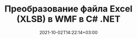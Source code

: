 ---
############################# Static ############################
layout: "autogen-gist"
date: 2021-10-02T14:22:14+03:00
draft: false
path: "ru/total/net/conversion/xlsb-to-wmf/"
other_out_formats: "PDF DOC DOCX DOCM DOT DOTX DOTM TXT RTF HTML HTM MHTML MHT XLS XLSX XLSM XLSB XLT XLTX XLTM XLAM CSV TSV DIF SXC FODS PPT PPTX PPS PPSX PPSM POT POTX PPTM POTM ODT OTT OTP ODP ODS EMZ WMZ SVG SVGZ XPS TEX DCM WMF EMF BMP PNG GIF JPEG TIFF ICO WEBP JP2 TGA PSB PSD EPUB MD XML JSON DICOM FODP JPG"
ad_headline: "Конвертировать XLSB в WMF | .NET"
ad_description: "Наиболее точное решение для преобразования документов XLSB в WMF для приложений .NET."

############################# Head ############################
head_title: "Преобразование Excel XLSB в WMF в C# ASP.NET | Преобразование документов .NET"
head_description: "API преобразования форматов электронных таблиц Excel .NET. Преобразование XLSB в WMF и более 100 других форматов файлов изображений и документов в приложениях .NET (C#, VB.NET, ASP.NET и .NET Core)."

############################# Header ############################
title: "Преобразование файла Excel (XLSB) в WMF в C# .NET"
description: "Используйте собственный API конвертера документов Excel для преобразования XLSB в WMF в приложениях C# VB.NET и ASP.NET. Работайте с гибкими функциями преобразования документов, чтобы настроить внешний вид результирующего документа. Точное преобразование всех популярных форматов листов Excel в документы Word, презентации PowerPoint, PDF, Photoshop, электронные книги, веб-файлы и файлы изображений и обратно. Преобразуйте весь документ или выберите определенные страницы исходного файла документа на основе выбранных номеров страниц или диапазонов страниц и легко конвертируйте в поддерживаемый формат документа."

############################# SubMenu ############################
submenu:
    enable: false

############################# Content ############################
content:
    enable: true
    block:
    - title_left: "Как преобразовать XLSB в WMF на C# .NET"
      content_left: |
          Выполните следующие простые шаги для преобразования XLSB в WMF в .NET. Просматривайте преобразованный документ WMF как есть или визуализируйте и отображайте его как HTML без использования какого-либо внешнего программного обеспечения.

          -   Создайте объект **Converter** для преобразования документа XLSB
          -   Установите параметры преобразования для формата WMF
          -   Вызов метода **Convert** экземпляра класса **Converter** для преобразования в WMF
          -   Установить параметры для просмотра HTML
          -   Создайте объект **Viewer** для просмотра преобразованного WMF в формате HTML.
          
      title_right: "Инструкции по загрузке и установке"
      content_right: |
          Пространства имен `GroupDocs.Conversion` и `GroupDocs.Viewer` необходимы для преобразования форматов файлов Word в широкий спектр изображений и типов документов, таких как PDF, Microsoft Office (Word, Excel, PowerPoint, Project, Outlook), OpenDocument, HTML и Схемы САПР. Изучите другие [API .NET для документов Office](https://products.conholdate.com/ru/total/net/), предлагаемые Conholdate.Total.
          
          Получите соответствующие файлы сборки из [загрузок](https://downloads.conholdate.com/total/net) или загрузите весь пакет из [Nuget](https://www.nuget.org/packages/Conholdate.Total/), чтобы добавить `Conholdate.Total для .NET` прямо в вашу рабочую область.
          
      gisthash: "4f311c07ae9ee691b8afb7960aa6c806"
      gistfile: "excel-to-pdf-conversion.cs"

    - title_left: "Преобразование Excel в PDF/Word/HTML/PPTX в C#"
      content_left: |
          Преобразуйте электронные таблицы Excel в другие популярные форматы документов, такие как PDF, HTML, презентации PowerPoint и форматы файлов обработки Word, используя код C# .NET. Загрузите исходную книгу Excel и сохраните ее как преобразованный документ в другом формате документа.

          -   Создайте объект **Converter** и передайте ему исходный файл Excel.
          -   Создайте правильный класс **ConvertOptions**, например. (**PdfConvertOptions** для преобразования в PDF, **WordProcessingConvertOptions** для преобразования в форматы Word, **MarkupConvertOptions** для преобразования в HTML, **PresentationConvertOptions** для преобразования в форматы PowerPoint)
          -   Вызвать метод **Convert** экземпляра класса **Converter** для преобразования в формат документа PDF/HTML/PPTX или Word.
          
      title_right: "Преобразование защищенных паролем архивов"
      content_right: |
          В некоторых случаях размер преобразованного документа больше, и для преобразования требуется время. По умолчанию преобразованный документ из кэша сохраняется на локальный диск, но [Conholdate.Total for .NET](https://products.conholdate.com/total/net/) предлагает функцию реализации пользовательского кэша с использованием интерфейса iCache для эффективного управления результаты преобразования кеша по-своему. Это ускоряет общий повторяющийся процесс преобразования.
          
          [Библиотека преобразования .NET Excel](https://products.groupdocs.com/conversion/net/) также поддерживает преобразование в архивы, защищенные паролем, и из них, а также сжатие результатов преобразования в форматы ZIP, RAR, 7Z, TAR, GZ и BZ2. архивные форматы.
          
      gisthash: "4f311c07ae9ee691b8afb7960aa6c806"
      gistfile: "excel-to-pdf-word-html-powerpoint-conversion.cs"

    - title_left: "Добавить водяной знак текста или изображения в WMF на C#"
      content_left: |
          Точно преобразовывайте документы (XLSB в WMF) точно так же, как исходный файл, и применяйте текстовые или графические водяные знаки к преобразованным страницам документа с помощью C# .NET.

          -   Создайте объект **Converter** для преобразования документа XLSB
          -   Создайте новый экземпляр класса **WatermarkOptions**.
          -   Укажите свойства водяного знака (цвет, ширина, текст, изображение и т. д.)
          -   Создайте правильный класс **ConvertOptions**
          -   Задайте свойство **Водяной знак** экземпляра **ConvertOptions**.
          -   Вызов метода **Convert** экземпляра класса **Converter** для преобразования в WMF
        
      title_right: "Извлечение информации из исходного документа"
      content_right: |
          Функция извлечения информации о документах не только позволяет получить основную информацию об исходном файле документа, но также поддерживает извлечение некоторой ценной информации, специфичной для формата файла, такой как даты начала и окончания проекта в файле Microsoft Project, любые ограничения печати документа PDF, список папок, заключенных в файле данных Outlook и т. д.

          Преобразование популярных форматов файлов документов в различных операционных системах, таких как Windows, Linux или macOS, при использовании таких платформ, как Windows Azure, Mono и Xamarin.
          
      gisthash: "a15affe15284876ce010a315a09da1f0"
      gistfile: "convert-word-to-pdf-and-add-text-watermark-to-converted-pdf.cs"

    - title_left: "Преобразование файла JSON в Excel в C# .NET"
      content_left: |
          Преобразование файла JSON в файл Excel в .NET стало проще благодаря Conholdate.Total для API .NET. Используйте файл JSON в качестве источника данных и точно преобразуйте его в формат файла электронной таблицы Excel, добавив несколько строк кода C # без использования какого-либо внешнего программного обеспечения.

          -   Создайте объект **Converter** для преобразования файла JSON.
          -   Создайте экземпляр класса **SpreadsheetConvertOptions**
          -   Вызовите метод **Convert** экземпляра класса **Converter** для преобразования в XLSX.
          
      title_right: "Загрузка и преобразование удаленных документов"
      content_right: |
          Используя Conholdate.Total для .NET, разработчики могут загружать и преобразовывать документы из различных удаленных мест и ресурсов облачного хранилища документов, таких как Amazon S3, Microsoft Azure Blob, FTP, локальный диск, поток или простой URL-адрес. Вам просто нужно указать метод для получения удаленного потока документов, а затем передать его классу Converter в качестве конструктора.
          
          API-интерфейсы Conholdate.Total для .NET являются родными для Windows Forms, ASP.NET, WPF, WCF или любого типа приложений на основе .NET Framework 2.0 или более поздней версии.
          
      gisthash: "7864dd1c0c16ca647722d18664d5c84a"
      gistfile: "json-to-excel-spreadsheet-conversion.cs"

############################# About Formats ############################
about_formats:
    enable: false
############################# More Formats ############################
more_formats:
    enable: true
    auto: false
    other_out_formats: PDF DOC DOCX DOCM DOT DOTX DOTM TXT RTF HTML HTM MHTML MHT XLS XLSX XLSM XLSB XLT XLTX XLTM XLAM CSV TSV DIF SXC FODS PPT PPTX PPS PPSX PPSM POT POTX PPTM POTM ODT OTT OTP ODP ODS EMZ WMZ SVG SVGZ XPS TEX DCM WMF EMF BMP PNG GIF JPEG TIFF ICO WEBP JP2 TGA PSB PSD EPUB MD XML JSON DICOM FODP JPG
############################# Back to top ###############################
back_to_top:
  enable: true
---